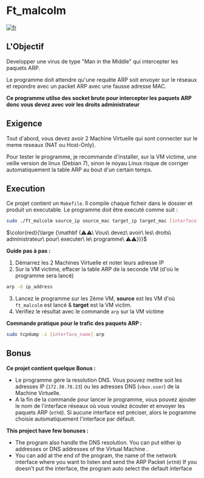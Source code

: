 # Ft_malcolm

[![fr](https://img.shields.io/badge/Langue-en-red)](README.en.md)

<!-- $$\color{darkgreen}{{\Huge \mathbf {125/100 ✅}}}$$ -->

## L'Objectif

Developper une virus de type "Man in the Middle"  qui intercepter les paquets ARP.

Le programme doit attendre qu'une requête ARP soit envoyer sur le réseaux et repondre avec un packet ARP avec une fausse adresse MAC.

**Ce programme utilse des socket brute pour intercepter les paquets ARP donc vous devez avec voir les droits administrateur**

## Exigence

Tout d'abord, vous devez avoir 2 Machine Virtuelle qui sont connecter sur le meme reseaux (NAT ou Host-Only).

Pour tester le programme, je recommande d'installer, sur la VM victime, une veille version de linux (Debian 7), sinon le noyau Linux risque de corriger automatiquement la table ARP au bout d'un certain temps.

## Execution

Ce projet contient un `Makefile`.
Il compile chaque ficheir dans le dossier et produit un executable.
Le programme doit être executé comme suit :
````sh
sudo ./ft_malcolm source_ip source_mac target_ip target_mac [interface]
````

$\color{red}{\large {\mathbf {⚠⚠\ Vous\ devez\ avoir\ les\ droits\ administrateur\ pour\ executer\ le\ programme\ ⚠⚠}}}$

**Guide pas à pas :**
1. Démarrez les 2 Machines Virtuelle et noter leurs adresse IP
2. Sur la VM victime, effacer la table ARP de la seconde VM (d'où le programme sera lancé)
````sh
arp -d ip_address
````
3. Lancez le programme sur les 2ème VM, **source** est les VM d'où `ft_malcolm` est lancé & **target** est la VM victim.
4. Verifiez le résultat avec le commande `arp` sur la VM victime

**Commande pratique pour le trafic des paquets ARP :**
````sh
sudo tcpdump -i [interface_name] arp
````

## Bonus

**Ce projet contient quelque Bonus :**
- Le programme gère la resolution DNS.
Vous pouvez mettre soit les adresses IP (`172.30.78.23`) ou les adresses DNS (`vbox.user`) de la Machine Virtuelle.
- A la fin de la commande pour lancer le programme, vous pouvez ajouter le nom de l'interface réseaux où vous voulez écouter et envoyer les paquets ARP (`eth0`).
Si aucune interface est préciser, alors le pogramme choisie automatiquement l'interface par défault.

**This project have few bonuses :**
- The program also handle the DNS resolution.
You can put either ip addresses  or DNS addresses of the Virtual Machine .
- You can add at the end of the program, the name of the network interface where you want to listen and send the ARP Packet (`eth0`)
If you doesn't put the interface, the program auto select the default interface